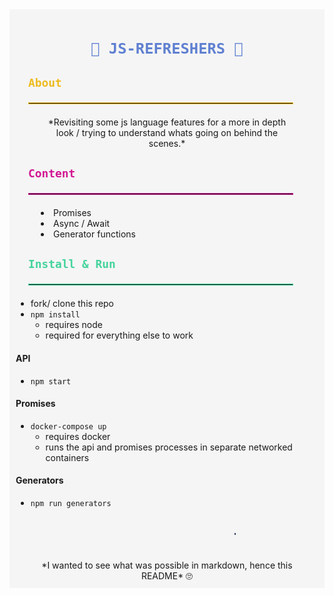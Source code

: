 <div style="background-color:rgb(245, 245, 245);padding:10px;">

  <h1 style="color:rgb(95, 128, 209);text-align:center;width:100%;">

    🦁 JS-REFRESHERS 🚀

  </h1>

  <h2 style="color:rgb(238, 187, 32);margin-left:20px;">

    About

  </h2>


  <hr style="border:1px solid rgb(238, 187, 32);margin:0 40px 20px 20px;">


  <div style="text-align:center;margin:0 40px;">
    *Revisiting some js language features for a more in depth look / trying to understand whats going on behind the scenes.*
  </div>

  <h2 style="color:rgb(210, 22, 146);margin-left:20px;">

    Content

  </h2>


  <hr style="border:1px solid rgb(210, 22, 146);margin:0 40px 20px 20px;">

  <div style="margin:0 40px;">
    <li>Promises</li>
    <li>Async / Await</li>
    <li>Generator functions</li>
  </div>

  <h2 style="color:rgb(68, 211, 156);margin-left:20px">

    Install & Run

  </h2>


  <hr style="border:1px solid rgb(68, 211, 156);margin:0 40px 20px 20px;">

  - fork/ clone this repo
  - `npm install`
    - requires node
    - required for everything else to work

  #### API
  - `npm start`

  #### Promises
  - `docker-compose up`
    - requires docker
    - runs the api and promises processes in separate networked containers

  #### Generators
  - `npm run generators`


  <hr style="border:1px solid rgba(95, 128, 209, 0.39);margin:40px 350px;">

  <div style="text-align:center;margin:0 40px;">
    *I wanted to see what was possible in markdown, hence this README* 🙄
  </div>

</div>
